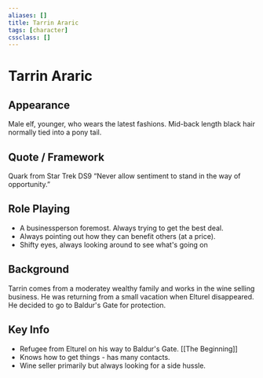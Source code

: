 ```yaml
---
aliases: []
title: Tarrin Araric
tags: [character]
cssclass: []
---
```

# Tarrin Araric

## Appearance
Male elf, younger, who wears the latest fashions. Mid-back length black hair normally tied into a pony tail.

## Quote / Framework
Quark from Star Trek DS9
“Never allow sentiment to stand in the way of opportunity.”

## Role Playing
- A businessperson foremost. Always trying to get the best deal.
- Always pointing out how they can benefit others (at a price).
- Shifty eyes, always looking around to see what's going on

## Background
Tarrin comes from a moderatey wealthy family and works in the wine selling business. He was returning from a small vacation when Elturel disappeared. He decided to go to Baldur's Gate for protection.

## Key Info
- Refugee from Elturel on his way to Baldur's Gate. [[The Beginning]]
- Knows how to get things - has many contacts.
- Wine seller primarily but always looking for a side hussle.
